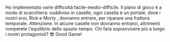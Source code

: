 Ho implementato varie difficoltà:facile-medio-difficile.
Il piano di gioco è a modo di scacchiera: suddiviso in caselle, ogni casella è un portale, dove i nostri eroi, Rick e Morty , dovranno entrare, per riparare una frattura temporale.
Attenzione. 
In alcune caselle non dovranno entrarci, altrimenti romperete l'equilibrio dello spazio-tempo.
Chi farà sopravvivere più a lungo i nostri protagonisti? 😎 
Good Game!
